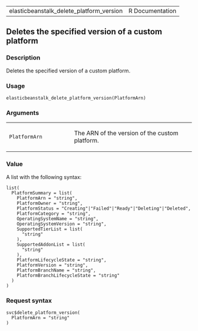 <table style="width: 100%;">
<tbody>
<tr class="odd">
<td>elasticbeanstalk_delete_platform_version</td>
<td style="text-align: right;">R Documentation</td>
</tr>
</tbody>
</table>

## Deletes the specified version of a custom platform

### Description

Deletes the specified version of a custom platform.

### Usage

    elasticbeanstalk_delete_platform_version(PlatformArn)

### Arguments

<table>
<colgroup>
<col style="width: 35%" />
<col style="width: 65%" />
</colgroup>
<tbody>
<tr class="odd">
<td><code
id="elasticbeanstalk_delete_platform_version_:_PlatformArn">PlatformArn</code></td>
<td><p>The ARN of the version of the custom platform.</p></td>
</tr>
</tbody>
</table>

### Value

A list with the following syntax:

    list(
      PlatformSummary = list(
        PlatformArn = "string",
        PlatformOwner = "string",
        PlatformStatus = "Creating"|"Failed"|"Ready"|"Deleting"|"Deleted",
        PlatformCategory = "string",
        OperatingSystemName = "string",
        OperatingSystemVersion = "string",
        SupportedTierList = list(
          "string"
        ),
        SupportedAddonList = list(
          "string"
        ),
        PlatformLifecycleState = "string",
        PlatformVersion = "string",
        PlatformBranchName = "string",
        PlatformBranchLifecycleState = "string"
      )
    )

### Request syntax

    svc$delete_platform_version(
      PlatformArn = "string"
    )
